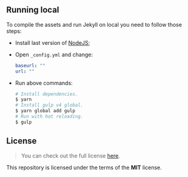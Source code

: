 ## Running local

To compile the assets and run Jekyll on local you
need to follow those steps:

- Install last version of [NodeJS];
- Open `_config.yml` and change:

  ```yml
  baseurl: ""
  url: ""
  ```
- Run above commands:

  ```bash
  # Install dependencies.
  $ yarn
  # Install gulp v4 global.
  $ yarn global add gulp
  # Run with hot reloading.
  $ gulp
  ```

[NodeJS]: https://nodejs.org/

## License

> You can check out the full license [here](LICENSE).

This repository is licensed under the terms of the **MIT** license.
